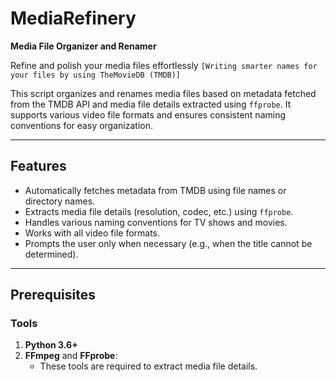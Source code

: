 # MediaRefinery

**Media File Organizer and Renamer**

Refine and polish your media files effortlessly `[Writing smarter names for your files by using TheMovieDB (TMDB)]`

This script organizes and renames media files based on metadata fetched from the TMDB API and media file details extracted using `ffprobe`. It supports various video file formats and ensures consistent naming conventions for easy organization.

---

## Features
- Automatically fetches metadata from TMDB using file names or directory names.
- Extracts media file details (resolution, codec, etc.) using `ffprobe`.
- Handles various naming conventions for TV shows and movies.
- Works with all video file formats.
- Prompts the user only when necessary (e.g., when the title cannot be determined).

---

## Prerequisites
### Tools
1. **Python 3.6+**
2. **FFmpeg** and **FFprobe**:
   - These tools are required to extract media file details.




